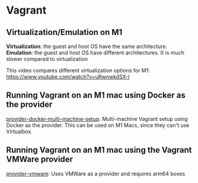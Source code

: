 # Vagrant

## Virtualization/Emulation on M1
**Virtualization**: the guest and host OS have the same architecture.
**Emulation**: the guest and host OS have different architectures. It is much slower compared to virtualization

This video compares different virtualization options for M1:
https://www.youtube.com/watch?v=uRwnwkdSX-I

## Running Vagrant on an M1 mac using Docker as the provider
[provider-docker-multi-machine-setup](./provider-docker-multi-machine-setup): Multi-machine Vagrant setup using Docker as the provider. This can be used on M1 Macs, since they can't use Virtualbox.

## Running Vagrant on an M1 mac using the Vagrant VMWare provider
[provider-vmware](./provider-vmware/): Uses VMWare as a provider and requires arm64 boxes
